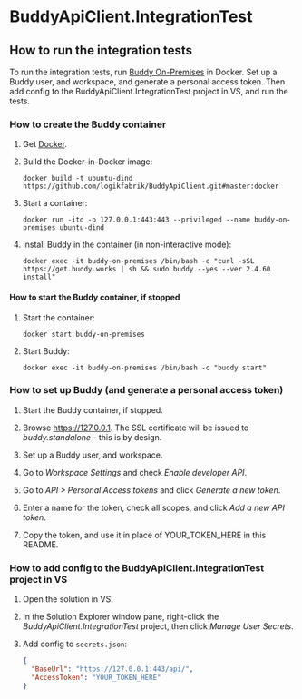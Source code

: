 # BuddyApiClient.IntegrationTest

## How to run the integration tests

To run the integration tests, run [Buddy On-Premises](https://buddy.works/docs/on-premises) in Docker. Set up a Buddy user, and workspace, and generate a personal access token. Then add config to the BuddyApiClient.IntegrationTest project in VS, and run the tests.

### How to create the Buddy container

1. Get [Docker](https://docs.docker.com/get-docker).

2. Build the Docker-in-Docker image:

    ```
    docker build -t ubuntu-dind https://github.com/logikfabrik/BuddyApiClient.git#master:docker
    ```

3. Start a container:

    ```
    docker run -itd -p 127.0.0.1:443:443 --privileged --name buddy-on-premises ubuntu-dind
    ```

4. Install Buddy in the container (in non-interactive mode):

    ```
    docker exec -it buddy-on-premises /bin/bash -c "curl -sSL https://get.buddy.works | sh && sudo buddy --yes --ver 2.4.60 install"
    ```

#### How to start the Buddy container, if stopped

1. Start the container:

    ```
    docker start buddy-on-premises
    ```

2. Start Buddy:

    ```
    docker exec -it buddy-on-premises /bin/bash -c "buddy start"
    ```

### How to set up Buddy (and generate a personal access token)

1. Start the Buddy container, if stopped.

2. Browse https://127.0.0.1. The SSL certificate will be issued to *buddy.standalone* - this is by design.

3. Set up a Buddy user, and workspace.

4. Go to *Workspace Settings* and check *Enable developer API*.

5. Go to *API > Personal Access tokens* and click *Generate a new token*.

6. Enter a name for the token, check all scopes, and click *Add a new API token*.

7. Copy the token, and use it in place of YOUR_TOKEN_HERE in this README.

### How to add config to the BuddyApiClient.IntegrationTest project in VS

1. Open the solution in VS.

2. In the Solution Explorer window pane, right-click the *BuddyApiClient.IntegrationTest* project, then click *Manage User Secrets*.

3. Add config to `secrets.json`:

    ```json
    {
      "BaseUrl": "https://127.0.0.1:443/api/",
      "AccessToken": "YOUR_TOKEN_HERE"
    }
    ```